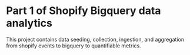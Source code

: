 # Part 1 of Shopify Bigquery data analytics

This project contains data seeding, collection, ingestion, and aggregation from shopify events to bigquery to quantifiable metrics.
